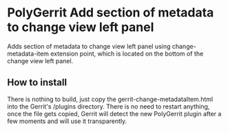 # PolyGerrit Add section of metadata to change view left panel

Adds section of metadata to change view left panel using change-metadata-item
extension point, which is located on the bottom of the change view left panel.



## How to install

There is nothing to build, just copy the gerrit-change-metadataItem.html into
the Gerrit's /plugins directory. There is no need to restart anything,
once the file gets copied, Gerrit will detect the new PolyGerrit plugin after
a few moments and will use it transparently.
